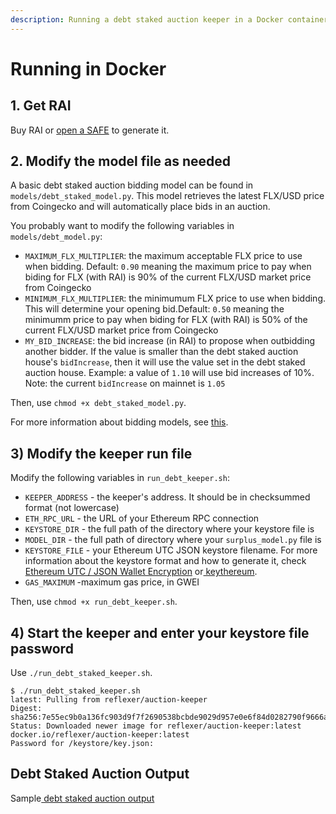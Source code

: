 ```yaml
---
description: Running a debt staked auction keeper in a Docker container
---
```


# Running in Docker

## 1. Get RAI

Buy RAI or [open a SAFE](https://app.gitbook.com/@reflexer-labs/s/geb/pyflex/safe-management/opening-a-safe) to generate it.

## 2. Modify the model file as needed

A basic debt staked auction bidding model can be found in `models/debt_staked_model.py`. This model retrieves the latest FLX/USD price from Coingecko and will automatically place bids in an auction.

You probably want to modify the following variables in `models/debt_model.py`:

* `MAXIMUM_FLX_MULTIPLIER`: the maximum acceptable FLX price to use when bidding. Default: `0.90` meaning the maximum price to pay when biding for FLX (with RAI) is 90% of the current FLX/USD market price from Coingecko
* `MINIMUM_FLX_MULTIPLIER`: the minimumum FLX price to use when bidding. This will determine your opening bid.Default: `0.50` meaning the minimumm price to pay when biding for FLX (with RAI) is 50% of the current FLX/USD market price from Coingecko
* `MY_BID_INCREASE`: the bid increase (in RAI) to propose when outbidding another bidder. If the value is smaller than the debt staked auction house's `bidIncrease`, then it will use the value set in the debt staked auction house. Example: a value of `1.10` will use bid increases of 10%. Note: the current `bidIncrease` on mainnet is `1.05`

Then, use `chmod +x debt_staked_model.py`.

For more information about bidding models, see [this](https://docs.reflexer.finance/keepers/bidding-models).

## 3) Modify the keeper run file

Modify the following variables in `run_debt_keeper.sh`:

* `KEEPER_ADDRESS` - the keeper's address. It should be in checksummed format (not lowercase)
* `ETH_RPC_URL` - the URL of your Ethereum RPC connection
* `KEYSTORE_DIR` - the full path of the directory where your keystore file is
* `MODEL_DIR` - the full path of directory where your `surplus_model.py` file is
* `KEYSTORE_FILE` - your Ethereum UTC JSON keystore filename. For more information about the keystore format and how to generate it, check [Ethereum UTC / JSON Wallet Encryption](https://wizardforcel.gitbooks.io/practical-cryptography-for-developers-book/content/symmetric-key-ciphers/ethereum-wallet-encryption.html) or[ keythereum](https://github.com/ethereumjs/keythereum).
* `GAS_MAXIMUM` -maximum gas price, in GWEI

Then, use `chmod +x run_debt_keeper.sh`.

## 4) Start the keeper and enter your keystore file password

Use `./run_debt_staked_keeper.sh`.

```
$ ./run_debt_staked_keeper.sh
latest: Pulling from reflexer/auction-keeper
Digest: sha256:7e55ec9b0a136fc903d9f7f2690538bcbde9029d957e0e6f84d0282790f9666a
Status: Downloaded newer image for reflexer/auction-keeper:latest
docker.io/reflexer/auction-keeper:latest
Password for /keystore/key.json:
```

## Debt Staked Auction Output

Sample[ debt staked auction output](debt-staked-auctions.md)
